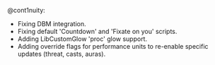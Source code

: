 @cont1nuity:
- Fixing DBM integration.
- Fixing default 'Countdown' and 'Fixate on you' scripts.
- Adding LibCustomGlow 'proc' glow support.
- Adding override flags for performance units to re-enable specific updates (threat, casts, auras).

